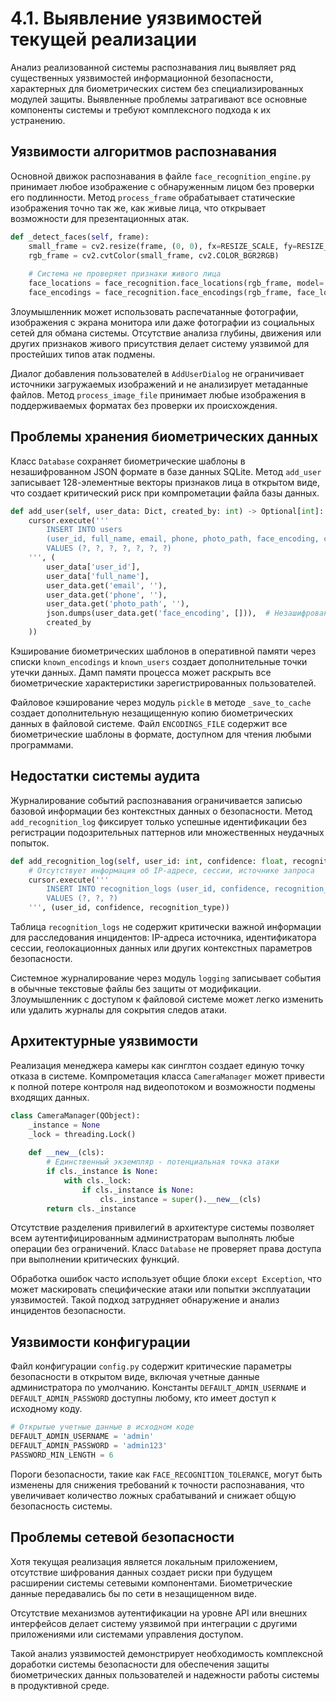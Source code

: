 # 4.1. Выявление уязвимостей текущей реализации

Анализ реализованной системы распознавания лиц выявляет ряд существенных уязвимостей информационной безопасности, характерных для биометрических систем без специализированных модулей защиты. Выявленные проблемы затрагивают все основные компоненты системы и требуют комплексного подхода к их устранению.

## Уязвимости алгоритмов распознавания

Основной движок распознавания в файле `face_recognition_engine.py` принимает любое изображение с обнаруженным лицом без проверки его подлинности. Метод `process_frame` обрабатывает статические изображения точно так же, как живые лица, что открывает возможности для презентационных атак.

```python
def _detect_faces(self, frame):
    small_frame = cv2.resize(frame, (0, 0), fx=RESIZE_SCALE, fy=RESIZE_SCALE)
    rgb_frame = cv2.cvtColor(small_frame, cv2.COLOR_BGR2RGB)
    
    # Система не проверяет признаки живого лица
    face_locations = face_recognition.face_locations(rgb_frame, model='hog')
    face_encodings = face_recognition.face_encodings(rgb_frame, face_locations)
```

Злоумышленник может использовать распечатанные фотографии, изображения с экрана монитора или даже фотографии из социальных сетей для обмана системы. Отсутствие анализа глубины, движения или других признаков живого присутствия делает систему уязвимой для простейших типов атак подмены.

Диалог добавления пользователей в `AddUserDialog` не ограничивает источники загружаемых изображений и не анализирует метаданные файлов. Метод `process_image_file` принимает любые изображения в поддерживаемых форматах без проверки их происхождения.

## Проблемы хранения биометрических данных

Класс `Database` сохраняет биометрические шаблоны в незашифрованном JSON формате в базе данных SQLite. Метод `add_user` записывает 128-элементные векторы признаков лица в открытом виде, что создает критический риск при компрометации файла базы данных.

```python
def add_user(self, user_data: Dict, created_by: int) -> Optional[int]:
    cursor.execute('''
        INSERT INTO users 
        (user_id, full_name, email, phone, photo_path, face_encoding, created_by)
        VALUES (?, ?, ?, ?, ?, ?, ?)
    ''', (
        user_data['user_id'],
        user_data['full_name'],
        user_data.get('email', ''),
        user_data.get('phone', ''),
        user_data.get('photo_path', ''),
        json.dumps(user_data.get('face_encoding', [])),  # Незашифрованные данные
        created_by
    ))
```

Кэширование биометрических шаблонов в оперативной памяти через списки `known_encodings` и `known_users` создает дополнительные точки утечки данных. Дамп памяти процесса может раскрыть все биометрические характеристики зарегистрированных пользователей.

Файловое кэширование через модуль `pickle` в методе `_save_to_cache` создает дополнительную незащищенную копию биометрических данных в файловой системе. Файл `ENCODINGS_FILE` содержит все биометрические шаблоны в формате, доступном для чтения любыми программами.

## Недостатки системы аудита

Журналирование событий распознавания ограничивается записью базовой информации без контекстных данных о безопасности. Метод `add_recognition_log` фиксирует только успешные идентификации без регистрации подозрительных паттернов или множественных неудачных попыток.

```python
def add_recognition_log(self, user_id: int, confidence: float, recognition_type: str = 'SUCCESS'):
    # Отсутствует информация об IP-адресе, сессии, источнике запроса
    cursor.execute('''
        INSERT INTO recognition_logs (user_id, confidence, recognition_type)
        VALUES (?, ?, ?)
    ''', (user_id, confidence, recognition_type))
```

Таблица `recognition_logs` не содержит критически важной информации для расследования инцидентов: IP-адреса источника, идентификатора сессии, геолокационных данных или других контекстных параметров безопасности.

Системное журналирование через модуль `logging` записывает события в обычные текстовые файлы без защиты от модификации. Злоумышленник с доступом к файловой системе может легко изменить или удалить журналы для сокрытия следов атаки.

## Архитектурные уязвимости

Реализация менеджера камеры как синглтон создает единую точку отказа в системе. Компрометация класса `CameraManager` может привести к полной потере контроля над видеопотоком и возможности подмены входящих данных.

```python
class CameraManager(QObject):
    _instance = None
    _lock = threading.Lock()
    
    def __new__(cls):
        # Единственный экземпляр - потенциальная точка атаки
        if cls._instance is None:
            with cls._lock:
                if cls._instance is None:
                    cls._instance = super().__new__(cls)
        return cls._instance
```

Отсутствие разделения привилегий в архитектуре системы позволяет всем аутентифицированным администраторам выполнять любые операции без ограничений. Класс `Database` не проверяет права доступа при выполнении критических функций.

Обработка ошибок часто использует общие блоки `except Exception`, что может маскировать специфические атаки или попытки эксплуатации уязвимостей. Такой подход затрудняет обнаружение и анализ инцидентов безопасности.

## Уязвимости конфигурации

Файл конфигурации `config.py` содержит критические параметры безопасности в открытом виде, включая учетные данные администратора по умолчанию. Константы `DEFAULT_ADMIN_USERNAME` и `DEFAULT_ADMIN_PASSWORD` доступны любому, кто имеет доступ к исходному коду.

```python
# Открытые учетные данные в исходном коде
DEFAULT_ADMIN_USERNAME = 'admin'
DEFAULT_ADMIN_PASSWORD = 'admin123'
PASSWORD_MIN_LENGTH = 6
```

Пороги безопасности, такие как `FACE_RECOGNITION_TOLERANCE`, могут быть изменены для снижения требований к точности распознавания, что увеличивает количество ложных срабатываний и снижает общую безопасность системы.

## Проблемы сетевой безопасности

Хотя текущая реализация является локальным приложением, отсутствие шифрования данных создает риски при будущем расширении системы сетевыми компонентами. Биометрические данные передавались бы по сети в незащищенном виде.

Отсутствие механизмов аутентификации на уровне API или внешних интерфейсов делает систему уязвимой при интеграции с другими приложениями или системами управления доступом.

Такой анализ уязвимостей демонстрирует необходимость комплексной доработки системы безопасности для обеспечения защиты биометрических данных пользователей и надежности работы системы в продуктивной среде.